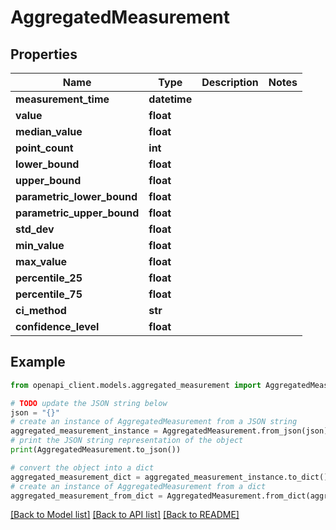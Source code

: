 # AggregatedMeasurement


## Properties

Name | Type | Description | Notes
------------ | ------------- | ------------- | -------------
**measurement_time** | **datetime** |  | 
**value** | **float** |  | 
**median_value** | **float** |  | 
**point_count** | **int** |  | 
**lower_bound** | **float** |  | 
**upper_bound** | **float** |  | 
**parametric_lower_bound** | **float** |  | 
**parametric_upper_bound** | **float** |  | 
**std_dev** | **float** |  | 
**min_value** | **float** |  | 
**max_value** | **float** |  | 
**percentile_25** | **float** |  | 
**percentile_75** | **float** |  | 
**ci_method** | **str** |  | 
**confidence_level** | **float** |  | 

## Example

```python
from openapi_client.models.aggregated_measurement import AggregatedMeasurement

# TODO update the JSON string below
json = "{}"
# create an instance of AggregatedMeasurement from a JSON string
aggregated_measurement_instance = AggregatedMeasurement.from_json(json)
# print the JSON string representation of the object
print(AggregatedMeasurement.to_json())

# convert the object into a dict
aggregated_measurement_dict = aggregated_measurement_instance.to_dict()
# create an instance of AggregatedMeasurement from a dict
aggregated_measurement_from_dict = AggregatedMeasurement.from_dict(aggregated_measurement_dict)
```
[[Back to Model list]](../README.md#documentation-for-models) [[Back to API list]](../README.md#documentation-for-api-endpoints) [[Back to README]](../README.md)


